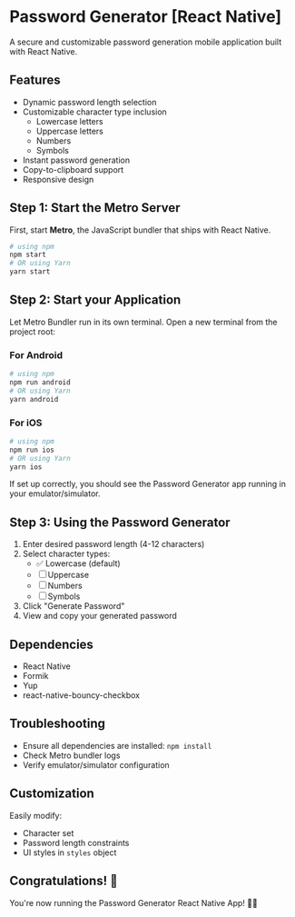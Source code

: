 # Password Generator [React Native]

A secure and customizable password generation mobile application built with React Native.

## Features
- Dynamic password length selection
- Customizable character type inclusion
  - Lowercase letters
  - Uppercase letters
  - Numbers
  - Symbols
- Instant password generation
- Copy-to-clipboard support
- Responsive design

## Step 1: Start the Metro Server
First, start **Metro**, the JavaScript bundler that ships with React Native.

```bash
# using npm
npm start
# OR using Yarn
yarn start
```

## Step 2: Start your Application
Let Metro Bundler run in its own terminal. Open a new terminal from the project root:

### For Android
```bash
# using npm
npm run android
# OR using Yarn
yarn android
```

### For iOS
```bash
# using npm
npm run ios
# OR using Yarn
yarn ios
```

If set up correctly, you should see the Password Generator app running in your emulator/simulator.

## Step 3: Using the Password Generator
1. Enter desired password length (4-12 characters)
2. Select character types:
   - ✅ Lowercase (default)
   - ☐ Uppercase
   - ☐ Numbers
   - ☐ Symbols
3. Click "Generate Password"
4. View and copy your generated password

## Dependencies
- React Native
- Formik
- Yup
- react-native-bouncy-checkbox

## Troubleshooting
- Ensure all dependencies are installed: `npm install`
- Check Metro bundler logs
- Verify emulator/simulator configuration

## Customization
Easily modify:
- Character set
- Password length constraints
- UI styles in `styles` object

## Congratulations! :tada:
You're now running the Password Generator React Native App! 🔐🚀
